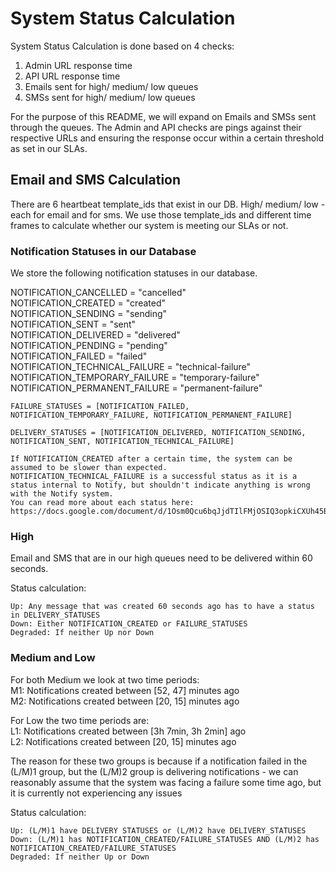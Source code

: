 # System Status Calculation

System Status Calculation is done based on 4 checks:

1. Admin URL response time
1. API URL response time
1. Emails sent for high/ medium/ low queues
1. SMSs sent for high/ medium/ low queues

For the purpose of this README, we will expand on Emails and SMSs sent through the queues. The Admin and API checks are pings against their respective URLs and ensuring the response occur within a certain threshold as set in our SLAs.

## Email and SMS Calculation

There are 6 heartbeat template_ids that exist in our DB. High/ medium/ low - each for email and for sms. We use those template_ids and different time frames to calculate whether our system is meeting our SLAs or not.

### Notification Statuses in our Database

We store the following notification statuses in our database.

NOTIFICATION_CANCELLED = "cancelled"  
NOTIFICATION_CREATED = "created"  
NOTIFICATION_SENDING = "sending"  
NOTIFICATION_SENT = "sent"  
NOTIFICATION_DELIVERED = "delivered"  
NOTIFICATION_PENDING = "pending"  
NOTIFICATION_FAILED = "failed"  
NOTIFICATION_TECHNICAL_FAILURE = "technical-failure"  
NOTIFICATION_TEMPORARY_FAILURE = "temporary-failure"  
NOTIFICATION_PERMANENT_FAILURE = "permanent-failure"

```
FAILURE_STATUSES = [NOTIFICATION_FAILED, NOTIFICATION_TEMPORARY_FAILURE, NOTIFICATION_PERMANENT_FAILURE]

DELIVERY_STATUSES = [NOTIFICATION_DELIVERED, NOTIFICATION_SENDING, NOTIFICATION_SENT, NOTIFICATION_TECHNICAL_FAILURE]

If NOTIFICATION_CREATED after a certain time, the system can be assumed to be slower than expected.
NOTIFICATION_TECHNICAL_FAILURE is a successful status as it is a status internal to Notify, but shouldn't indicate anything is wrong with the Notify system.
You can read more about each status here: https://docs.google.com/document/d/1Osm0Qcu6bqJjdTIlFMjOSIQ3opkiCXUh45BzHpxfVlQ/edit#heading=h.j2cmchdsw7qj

```
### High
Email and SMS that are in our high queues need to be delivered within 60 seconds.

Status calculation:

    Up: Any message that was created 60 seconds ago has to have a status in DELIVERY_STATUSES
    Down: Either NOTIFICATION_CREATED or FAILURE_STATUSES
    Degraded: If neither Up nor Down

### Medium and Low
For both Medium we look at two time periods:  
M1: Notifications created between [52, 47] minutes ago  
M2: Notifications created between [20, 15] minutes ago

For Low the two time periods are:  
L1: Notifications created between [3h 7min, 3h 2min] ago  
L2: Notifications created between [20, 15] minutes ago

The reason for these two groups is because if a notification failed in the (L/M)1 group, but the (L/M)2 group is delivering notifications - we can reasonably assume that the system was facing a failure some time ago, but it is currently not experiencing any issues

Status calculation:

    Up: (L/M)1 have DELIVERY STATUSES or (L/M)2 have DELIVERY_STATUSES
    Down: (L/M)1 has NOTIFICATION_CREATED/FAILURE_STATUSES AND (L/M)2 has NOTIFICATION_CREATED/FAILURE_STATUSES
    Degraded: If neither Up or Down

